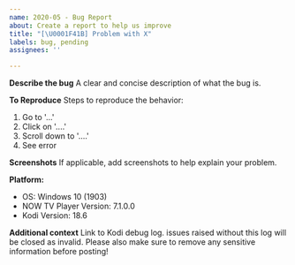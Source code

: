 ```yaml
---
name: 2020-05 - Bug Report
about: Create a report to help us improve
title: "[\U0001F41B] Problem with X"
labels: bug, pending
assignees: ''

---
```


**Describe the bug**
A clear and concise description of what the bug is.

**To Reproduce**
Steps to reproduce the behavior:
1. Go to '...'
2. Click on '....'
3. Scroll down to '....'
4. See error

**Screenshots**
If applicable, add screenshots to help explain your problem.

**Platform:**
 - OS: Windows 10 (1903)
 - NOW TV Player Version: 7.1.0.0
 - Kodi Version: 18.6

**Additional context**
Link to Kodi debug log. issues raised without this log will be closed as invalid. Please also make sure to remove any sensitive information before posting!
